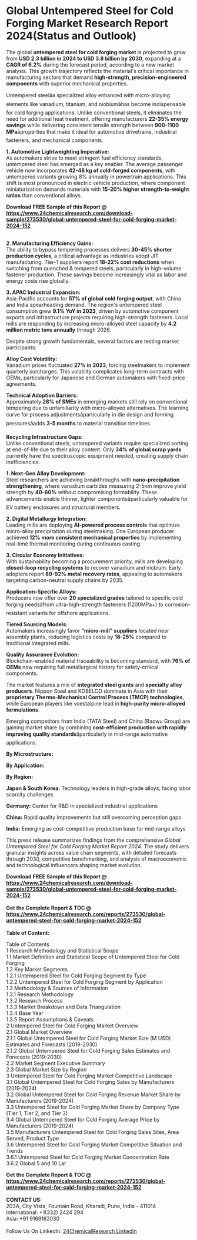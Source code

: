 <h1>Global Untempered Steel for Cold Forging Market Research Report 2024(Status and Outlook)</h1><p>The global <strong>untempered steel for cold forging market</strong> is projected to grow from <strong>USD 2.3 billion in 2024 to USD 3.8 billion by 2030</strong>, expanding at a <strong>CAGR of 6.2%</strong> during the forecast period, according to a new market analysis. This growth trajectory reflects the material's critical importance in manufacturing sectors that demand <strong>high-strength, precision-engineered components</strong> with superior mechanical properties.</p><p>Untempered steelâa specialized alloy enhanced with micro-alloying elements like vanadium, titanium, and niobiumâhas become indispensable for cold forging applications. Unlike conventional steels, it eliminates the need for additional heat treatment, offering manufacturers <strong>22-35% energy savings</strong> while delivering consistent tensile strength between <strong>900-1100 MPa</strong>âproperties that make it ideal for automotive drivetrains, industrial fasteners, and mechanical components.</p><p><strong>1. Automotive Lightweighting Imperative:</strong><br>
As automakers strive to meet stringent fuel efficiency standards, untempered steel has emerged as a key enabler. The average passenger vehicle now incorporates <strong>42-48 kg of cold-forged components</strong>, with untempered variants growing 8% annually in powertrain applications. This shift is most pronounced in electric vehicle production, where component miniaturization demands materials with <strong>15-20% higher strength-to-weight ratios</strong> than conventional alloys.</p><div><b>Download FREE Sample of this Report @ 
            <a href="https://www.24chemicalresearch.com/download-sample/273530/global-untempered-steel-for-cold-forging-market-2024-152">
            https://www.24chemicalresearch.com/download-sample/273530/global-untempered-steel-for-cold-forging-market-2024-152</a></b></div><br><p><strong>2. Manufacturing Efficiency Gains:</strong><br>
The ability to bypass tempering processes delivers <strong>30-45% shorter production cycles</strong>, a critical advantage as industries adopt JIT manufacturing. Tier-1 suppliers report <strong>18-22% cost reductions</strong> when switching from quenched &amp; tempered steels, particularly in high-volume fastener production. These savings become increasingly vital as labor and energy costs rise globally.</p><p><strong>3. APAC Industrial Expansion:</strong><br>
Asia-Pacific accounts for <strong>57% of global cold forging output</strong>, with China and India spearheading demand. The region's untempered steel consumption grew <strong>9.1% YoY in 2023</strong>, driven by automotive component exports and infrastructure projects requiring high-strength fasteners. Local mills are responding by increasing micro-alloyed steel capacity by <strong>4.2 million metric tons annually</strong> through 2026.</p><p>Despite strong growth fundamentals, several factors are testing market participants:</p><p><strong>Alloy Cost Volatility:</strong><br>
	Vanadium prices fluctuated <strong>27% in 2023</strong>, forcing steelmakers to implement quarterly surcharges. This volatility complicates long-term contracts with OEMs, particularly for Japanese and German automakers with fixed-price agreements.</p><p><strong>Technical Adoption Barriers:</strong><br>
	Approximately <strong>28% of SMEs</strong> in emerging markets still rely on conventional tempering due to unfamiliarity with micro-alloyed alternatives. The learning curve for process adjustmentsâparticularly in die design and forming pressuresâadds <strong>3-5 months</strong> to material transition timelines.</p><p><strong>Recycling Infrastructure Gaps:</strong><br>
	Unlike conventional steels, untempered variants require specialized sorting at end-of-life due to their alloy content. Only <strong>34% of global scrap yards</strong> currently have the spectroscopic equipment needed, creating supply chain inefficiencies.</p><p><strong>1. Next-Gen Alloy Development:</strong><br>
Steel researchers are achieving breakthroughs with <strong>nano-precipitation strengthening</strong>, where vanadium carbides measuring 2-5nm improve yield strength by <strong>40-60%</strong> without compromising formability. These advancements enable thinner, lighter componentsâparticularly valuable for EV battery enclosures and structural members.</p><p><strong>2. Digital Metallurgy Integration:</strong><br>
Leading mills are deploying <strong>AI-powered process controls</strong> that optimize micro-alloy precipitation during steelmaking. One European producer achieved <strong>12% more consistent mechanical properties</strong> by implementing real-time thermal monitoring during continuous casting.</p><p><strong>3. Circular Economy Initiatives:</strong><br>
With sustainability becoming a procurement priority, mills are developing <strong>closed-loop recycling systems</strong> to recover vanadium and niobium. Early adopters report <strong>89-92% metal recovery rates</strong>, appealing to automakers targeting carbon-neutral supply chains by 2035.</p><p><strong>Application-Specific Alloys:</strong><br>
	Producers now offer over <strong>20 specialized grades</strong> tailored to specific cold forging needsâfrom ultra-high-strength fasteners (1200MPa+) to corrosion-resistant variants for offshore applications.</p><p><strong>Tiered Sourcing Models:</strong><br>
	Automakers increasingly favor <strong>"micro-mill" suppliers</strong> located near assembly plants, reducing logistics costs by <strong>18-25%</strong> compared to traditional integrated mills.</p><p><strong>Quality Assurance Evolution:</strong><br>
	Blockchain-enabled material traceability is becoming standard, with <strong>76% of OEMs</strong> now requiring full metallurgical history for safety-critical components.</p><p>The market features a mix of <strong>integrated steel giants</strong> and <strong>specialty alloy producers</strong>. Nippon Steel and KOBELCO dominate in Asia with their <strong>proprietary Thermo-Mechanical Control Process (TMCP) technologies</strong>, while European players like voestalpine lead in <strong>high-purity micro-alloyed formulations</strong>.</p><p>Emerging competitors from India (TATA Steel) and China (Baowu Group) are gaining market share by combining <strong>cost-efficient production with rapidly improving quality standards</strong>âparticularly in mid-range automotive applications.</p><p><strong>By Microstructure:</strong></p><p><strong>By Application:</strong></p><p><strong>By Region:</strong></p><p><strong>Japan &amp; South Korea:</strong> Technology leaders in high-grade alloys; facing labor scarcity challenges</p><p><strong>Germany:</strong> Center for R&amp;D in specialized industrial applications</p><p><strong>China:</strong> Rapid quality improvements but still overcoming perception gaps</p><p><strong>India:</strong> Emerging as cost-competitive production base for mid-range alloys</p><p>This press release summarizes findings from the comprehensive <em>Global Untempered Steel for Cold Forging Market Report 2024</em>. The study delivers granular insights across value chain segments, with detailed forecasts through 2030, competitive benchmarking, and analysis of macroeconomic and technological influencers shaping market evolution.</p><div><b>Download FREE Sample of this Report @ 
            <a href="https://www.24chemicalresearch.com/download-sample/273530/global-untempered-steel-for-cold-forging-market-2024-152">
            https://www.24chemicalresearch.com/download-sample/273530/global-untempered-steel-for-cold-forging-market-2024-152</a></b></div><br><div><b>Get the Complete Report & TOC @ 
            <a href="https://www.24chemicalresearch.com/reports/273530/global-untempered-steel-for-cold-forging-market-2024-152">
            https://www.24chemicalresearch.com/reports/273530/global-untempered-steel-for-cold-forging-market-2024-152</a></b></div><br>
            <b>Table of Content:</b><p>Table of Contents<br />
1 Research Methodology and Statistical Scope<br />
1.1 Market Definition and Statistical Scope of Untempered Steel for Cold Forging<br />
1.2 Key Market Segments<br />
1.2.1 Untempered Steel for Cold Forging Segment by Type<br />
1.2.2 Untempered Steel for Cold Forging Segment by Application<br />
1.3 Methodology & Sources of Information<br />
1.3.1 Research Methodology<br />
1.3.2 Research Process<br />
1.3.3 Market Breakdown and Data Triangulation<br />
1.3.4 Base Year<br />
1.3.5 Report Assumptions & Caveats<br />
2 Untempered Steel for Cold Forging Market Overview<br />
2.1 Global Market Overview<br />
2.1.1 Global Untempered Steel for Cold Forging Market Size (M USD) Estimates and Forecasts (2019-2030)<br />
2.1.2 Global Untempered Steel for Cold Forging Sales Estimates and Forecasts (2019-2030)<br />
2.2 Market Segment Executive Summary<br />
2.3 Global Market Size by Region<br />
3 Untempered Steel for Cold Forging Market Competitive Landscape<br />
3.1 Global Untempered Steel for Cold Forging Sales by Manufacturers (2019-2024)<br />
3.2 Global Untempered Steel for Cold Forging Revenue Market Share by Manufacturers (2019-2024)<br />
3.3 Untempered Steel for Cold Forging Market Share by Company Type (Tier 1, Tier 2, and Tier 3)<br />
3.4 Global Untempered Steel for Cold Forging Average Price by Manufacturers (2019-2024)<br />
3.5 Manufacturers Untempered Steel for Cold Forging Sales Sites, Area Served, Product Type<br />
3.6 Untempered Steel for Cold Forging Market Competitive Situation and Trends<br />
3.6.1 Untempered Steel for Cold Forging Market Concentration Rate<br />
3.6.2 Global 5 and 10 Lar</p><div><b>Get the Complete Report & TOC @ 
            <a href="https://www.24chemicalresearch.com/reports/273530/global-untempered-steel-for-cold-forging-market-2024-152">
            https://www.24chemicalresearch.com/reports/273530/global-untempered-steel-for-cold-forging-market-2024-152</a></b></div><br><b>CONTACT US:</b><br>
            203A, City Vista, Fountain Road, Kharadi, Pune, India - 411014<br>
            International: +1(332) 2424 294<br>
            Asia: +91 9169162030 <br><br>
            Follow Us On LinkedIn: <a href="https://www.linkedin.com/company/24chemicalresearch/">24ChemicalResearch LinkedIn</a>
